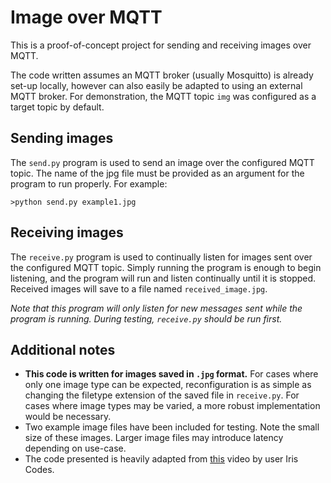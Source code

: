 # Image over MQTT

This is a proof-of-concept project for sending and receiving images over MQTT.

The code written assumes an MQTT broker (usually Mosquitto) is already set-up locally, however can also easily be adapted to using an external MQTT broker. For demonstration, the MQTT topic `img` was configured as a target topic by default.

## Sending images

The `send.py` program is used to send an image over the configured MQTT topic. The name of the jpg file must be provided as an argument for the program to run properly. For example:

```
>python send.py example1.jpg
```

## Receiving images

The `receive.py` program is used to continually listen for images sent over the configured MQTT topic. Simply running the program is enough to begin listening, and the program will run and listen continually until it is stopped. Received images will save to a file named `received_image.jpg`.

*Note that this program will only listen for new messages sent while the program is running. During testing, `receive.py` should be run first.*

## Additional notes

- **This code is written for images saved in `.jpg` format.** For cases where only one image type can be expected, reconfiguration is as simple as changing the filetype extension of the saved file in `receive.py`. For cases where image types may be varied, a more robust implementation would be necessary.
- Two example image files have been included for testing. Note the small size of these images. Larger image files may introduce latency depending on use-case.
- The code presented is heavily adapted from [this](https://www.youtube.com/watch?v=dW-b5S7cOTw) video by user Iris Codes.
